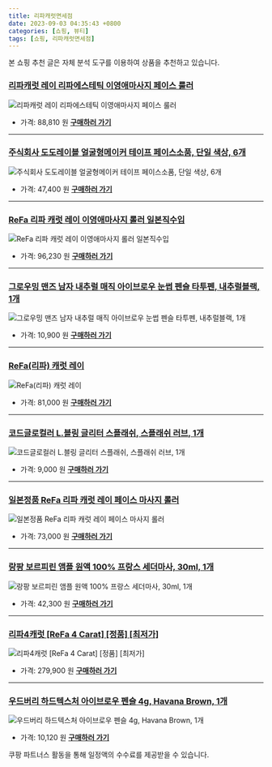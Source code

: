 ```yaml
---
title: 리파캐럿면세점
date: 2023-09-03 04:35:43 +0800
categories: [쇼핑, 뷰티]
tags: [쇼핑, 리파캐럿면세점]
---
```

본 쇼핑 추천 글은 자체 분석 도구를 이용하여 상품을 추천하고 있습니다.
### [리파캐럿 레이 리파에스테틱 이영애마사지 페이스 룰러](https://link.coupang.com/re/AFFSDP?lptag=AF1030537&pageKey=6243232505&itemId=12614142116&vendorItemId=86906134254&traceid=V0-153-b004f8591c47da9f&requestid=20230907043543316266311429&token=31850C%7CMIXED)
![리파캐럿 레이 리파에스테틱 이영애마사지 페이스 룰러](https://ads-partners.coupang.com/image1/IO6sKFomfMBGAUmeIG5RtpwtmTuYM9oimLPGvNAVN3Vrgg6Z0qCak35ICygs6dLTIVkDpL03KTZZ9GlQXEaG-kUKt4DtL5Nbbk0AB47sxXzltB20XNbwekO1QDtX0XULtujjm4C1gqIQM22qPCKD01RccLZ066YWtLCRxjTwaxuc4tU9o1aRereyEAst51TfFDMA7f-68Rdue2okcxFSTNjyzKD9KxRWCUs_TXVH_-BJKBQcXv5KlblOSHERW2Zq-ar8VFpz1yevBHXceRUoqgwuD7s94f3rxQfAnV97aA==)
- 가격: 88,810 원
[**구매하러 가기**](https://link.coupang.com/re/AFFSDP?lptag=AF1030537&pageKey=6243232505&itemId=12614142116&vendorItemId=86906134254&traceid=V0-153-b004f8591c47da9f&requestid=20230907043543316266311429&token=31850C%7CMIXED)
---
### [주식회사 도도레이블 얼굴형메이커 테이프 페이스소품, 단일 색상, 6개](https://link.coupang.com/re/AFFSDP?lptag=AF1030537&pageKey=166130884&itemId=19167221925&vendorItemId=86285546646&traceid=V0-153-ff75ee9fc4be758a&clickBeacon=gYL46tpWHxdB1nYqTWXy6hNRdFJMqOkdtowgBsnfTqnRiumga6%2BbnDJ5sT%2BNgf53wt%2BgVf4gDgagUAx7wgeY0Sy4mT1lfzHKpBY4HKeCL4WBxHLQPYa8%2FdyWYFxYUjOohp6DOkklBwe0x2AXjxXf0rghydKmb6%2BoxKAKPJTMBVoWaty0IJiNIn1zKQem%2BDQhyvHXlFVGXadA5%2BPcjtlJmPtobZAnbsYeFLWkFK3sC2rIBlD6Rp6qZ8FcZo3voTCj1y5Bx6Tqm39vdLt%2FItbqAFCxDiBPqNx5UmZp%2FE1ZM21viHOMZ0mqJgCZscCiAGwnJk1gneN7Re2U8GE%2F539cFgRN6BEHmZwX7VLafxsVDShYF%2Fyx%2Fp8jOtCuvTCBla0BVl%2FVb8p8%2Bcn6Q2HZHdNY8BHEkIONig8iHamFPRxei%2BW0tS%2BdtvkZC5zJVgYmWGnM9FzDzs0n3Lh9a0sPVocO4GcXCf6UNEjCtv4BEEXvLKl5ImDaBt080Ip9aiTUh69fBgFgdlksGGm3DB8BrPyIBQQlkA6e0agMA6KdBN4oZISwXJ6I72lURIZNe%2BdlJgwC%2FB54xR4GgtUEnTf1TqHBqAQDOK%2FbDCUBWgisCdjsXR%2F19sOkhrKvKx0J%2FHhN8diV6573MLDP5Tld2eqBi4vIyKWOjUd5dh89LKqjZCYYsfeF0B%2FrGln9WQ38KLLGqZghgI%2BMCMYjxVT0O8QexCME%2FgJ4oIcjPJf2H9YyWH%2BQ6z8nUHM9BB57q0H8pArFUj1fk%2BIRPXToYZO5ry3Zz7nD7l0zHddc29JOmuT0q8K8UeFiapOEMQNy%2FmRPmeM%2BLqDUDVMkPMrY6A2%2BPWQ4djJih%2B6QbvYBKwV6nuNqo7RWw5zJWncT0qVidNAe4F95yL3O&requestid=20230907043543316266311429&token=31850C%7CMIXED)
![주식회사 도도레이블 얼굴형메이커 테이프 페이스소품, 단일 색상, 6개](https://ads-partners.coupang.com/image1/luyufa0elVuIApyWli4UzTLSBXen5KMpkof2q-dR5GGunw5qUtUEd3oFTVlULEX8314DSTgHlHQ5iWLp2r53KNCiE5ImgMZnOEKN7i4cK4MAa7tea6zF0OV9UDwAfTnGmqhzafYZCdEAdgEWifTX-j36rdS_RjEsBE-AQwCiku-frB0DEYIVsJBS-vfk9giRG2qpk6s3ThKMcX9PSg7hJgzF_LP4fwwSg6DbNunv-uo6jAfLsUZI8cAJIstXALdG6dXQdOAx6L9Hq9GlungQKLfiRl_I7aXS)
- 가격: 47,400 원
[**구매하러 가기**](https://link.coupang.com/re/AFFSDP?lptag=AF1030537&pageKey=166130884&itemId=19167221925&vendorItemId=86285546646&traceid=V0-153-ff75ee9fc4be758a&clickBeacon=gYL46tpWHxdB1nYqTWXy6hNRdFJMqOkdtowgBsnfTqnRiumga6%2BbnDJ5sT%2BNgf53wt%2BgVf4gDgagUAx7wgeY0Sy4mT1lfzHKpBY4HKeCL4WBxHLQPYa8%2FdyWYFxYUjOohp6DOkklBwe0x2AXjxXf0rghydKmb6%2BoxKAKPJTMBVoWaty0IJiNIn1zKQem%2BDQhyvHXlFVGXadA5%2BPcjtlJmPtobZAnbsYeFLWkFK3sC2rIBlD6Rp6qZ8FcZo3voTCj1y5Bx6Tqm39vdLt%2FItbqAFCxDiBPqNx5UmZp%2FE1ZM21viHOMZ0mqJgCZscCiAGwnJk1gneN7Re2U8GE%2F539cFgRN6BEHmZwX7VLafxsVDShYF%2Fyx%2Fp8jOtCuvTCBla0BVl%2FVb8p8%2Bcn6Q2HZHdNY8BHEkIONig8iHamFPRxei%2BW0tS%2BdtvkZC5zJVgYmWGnM9FzDzs0n3Lh9a0sPVocO4GcXCf6UNEjCtv4BEEXvLKl5ImDaBt080Ip9aiTUh69fBgFgdlksGGm3DB8BrPyIBQQlkA6e0agMA6KdBN4oZISwXJ6I72lURIZNe%2BdlJgwC%2FB54xR4GgtUEnTf1TqHBqAQDOK%2FbDCUBWgisCdjsXR%2F19sOkhrKvKx0J%2FHhN8diV6573MLDP5Tld2eqBi4vIyKWOjUd5dh89LKqjZCYYsfeF0B%2FrGln9WQ38KLLGqZghgI%2BMCMYjxVT0O8QexCME%2FgJ4oIcjPJf2H9YyWH%2BQ6z8nUHM9BB57q0H8pArFUj1fk%2BIRPXToYZO5ry3Zz7nD7l0zHddc29JOmuT0q8K8UeFiapOEMQNy%2FmRPmeM%2BLqDUDVMkPMrY6A2%2BPWQ4djJih%2B6QbvYBKwV6nuNqo7RWw5zJWncT0qVidNAe4F95yL3O&requestid=20230907043543316266311429&token=31850C%7CMIXED)
---
### [ReFa 리파 캐럿 레이 이영애마사지 롤러 일본직수입](https://link.coupang.com/re/AFFSDP?lptag=AF1030537&pageKey=6531084553&itemId=14505675579&vendorItemId=81748646334&traceid=V0-153-1ae33e8227778136&requestid=20230907043543316266311429&token=31850C%7CMIXED)
![ReFa 리파 캐럿 레이 이영애마사지 롤러 일본직수입](https://ads-partners.coupang.com/image1/1fl6Ikw4TCjraski1RbmEaa59RM3Qa1D4tKyPfK1GdjDF0DNhC3BhHNnPPbp9pNnDabgop3hw2tu9mMcXGdxR7s0NlaUrPs-162MOAOQW3_VorKeuPkRoz18AUFI50LlUOkbUVI5w3hZBoSaoevaaWvElSR4rh9Ue_uOlcVMihEI5RzMxao9Lb09NMken4dyoQmW2nv5-by2sp81rgnqrv8zw_yrm2iHoxTIY0tJwKDJ_w-HC81Ma4N7cnPaMxHgi3hBUEHjmKUSgLUC0zJN8eNf3zp2Lxnj2hlB5tZb7A==)
- 가격: 96,230 원
[**구매하러 가기**](https://link.coupang.com/re/AFFSDP?lptag=AF1030537&pageKey=6531084553&itemId=14505675579&vendorItemId=81748646334&traceid=V0-153-1ae33e8227778136&requestid=20230907043543316266311429&token=31850C%7CMIXED)
---
### [그로우밍 맨즈 남자 내추럴 매직 아이브로우 눈썹 펜슬 타투펜, 내추럴블랙, 1개](https://link.coupang.com/re/AFFSDP?lptag=AF1030537&pageKey=7355372859&itemId=18937785594&vendorItemId=86627351206&traceid=V0-153-15d4be33e4ca15e0&clickBeacon=gYL46tpWHxdB1nYqTWXy6hNRdFJMqOkdtowgBsnfTqnRiumga6%2BbnDJ5sT%2BNgf53wt%2BgVf4gDgagUAx7wgeY0Sy4mT1lfzHKpBY4HKeCL4XU%2BevL7s0W3uWk8VULoRtmhp6DOkklBwe0x2AXjxXf0j7ZnwS6Z7rtThaWrG258hHguQ4IFeesiW8JraEs0S7XyvHXlFVGXadA5%2BPcjtlJmPtobZAnbsYeFLWkFK3sC2rIBlD6Rp6qZ8FcZo3voTCjIt%2BYlG5pqPYGl%2Bdqo0XIXjf%2BztfIUbf70%2BAtPFGqIL92tnewutLOdVgqwbJQDoNr1N2moE3HNhSPqPbwEsQesJlG3IJ3N2BziMN6DNAezPE%2BSmC%2F%2Fot%2F3iBJhRl1j8YDziYCva8SMbDIS92fr9JklnYJ6L4I9zA84ytHBHl7SUfiolmUhxcEdB3tOqr%2FDl05IzK8yOMvbkUtEaMckb%2FNdDFpaIQ8daI0p0vCrqNHOGlb%2F2D16KuwR7DLip6eQHMQxKYn7%2FKinoGdEMpq8xXpBQct2G92dJauoPF%2FMkZd%2BWwmiiln1%2B4nRCbKUQP4mxTbByZHBu%2F5d9zOrF5o813Cqhs3lKuCwykbJmazMa5EzAc3815mRyiSVOzkOMCXSyVAq%2FOlZZEuQ%2FcdVmb%2BkD85uR227Wd7vLJYbYfLePbN4BlKvXRY%2FyegpWzJ3bmveWuq4LjrnWu5D%2FC%2FFrMne1csEVeZ%2Fl3b7FGhd3DwLY3pT1KIKIMUVuB%2BEWQceL8f6kXZxZMqRe1546hFrWf%2BogyWCro%2FYAPlfY1UOgpHEHe0EFEvcGdXqcVifX6kBf7i1RbJYCwlNaiFyRf0%2F8qrvzrdYtWHApaR5q25%2BlYIIaddsE6ERDWD7afuyIqrqtZbSUiz&requestid=20230907043543316266311429&token=31850C%7CMIXED)
![그로우밍 맨즈 남자 내추럴 매직 아이브로우 눈썹 펜슬 타투펜, 내추럴블랙, 1개](https://ads-partners.coupang.com/image1/X9duPaPZpBVpcWkIX_vRC1R2zcNXIqUZPzpRTFseoZ62qrRh4WUE-Oqnfr6tfTGxY2Hj1ACz012-jIuUPwCfswxGlC2L0giFkgdySfnZpsk_oDdqNCs8rPt-IiZlcub4QALt5YDv7LrwaI9vVerEtyI2-OdBR0JBh4YpIcdAQAnXqKFvZPvkgU18tOkrjVB7owclpNDXy0JkNnQiZ5XTMMfw3lBSPtwomoEv_jCYNzensacDch8qPOOhoFe2KsTs_UvW7bZistBOCRIPie9ygoywLE54z-dkhYXps375x4AnghdZ)
- 가격: 10,900 원
[**구매하러 가기**](https://link.coupang.com/re/AFFSDP?lptag=AF1030537&pageKey=7355372859&itemId=18937785594&vendorItemId=86627351206&traceid=V0-153-15d4be33e4ca15e0&clickBeacon=gYL46tpWHxdB1nYqTWXy6hNRdFJMqOkdtowgBsnfTqnRiumga6%2BbnDJ5sT%2BNgf53wt%2BgVf4gDgagUAx7wgeY0Sy4mT1lfzHKpBY4HKeCL4XU%2BevL7s0W3uWk8VULoRtmhp6DOkklBwe0x2AXjxXf0j7ZnwS6Z7rtThaWrG258hHguQ4IFeesiW8JraEs0S7XyvHXlFVGXadA5%2BPcjtlJmPtobZAnbsYeFLWkFK3sC2rIBlD6Rp6qZ8FcZo3voTCjIt%2BYlG5pqPYGl%2Bdqo0XIXjf%2BztfIUbf70%2BAtPFGqIL92tnewutLOdVgqwbJQDoNr1N2moE3HNhSPqPbwEsQesJlG3IJ3N2BziMN6DNAezPE%2BSmC%2F%2Fot%2F3iBJhRl1j8YDziYCva8SMbDIS92fr9JklnYJ6L4I9zA84ytHBHl7SUfiolmUhxcEdB3tOqr%2FDl05IzK8yOMvbkUtEaMckb%2FNdDFpaIQ8daI0p0vCrqNHOGlb%2F2D16KuwR7DLip6eQHMQxKYn7%2FKinoGdEMpq8xXpBQct2G92dJauoPF%2FMkZd%2BWwmiiln1%2B4nRCbKUQP4mxTbByZHBu%2F5d9zOrF5o813Cqhs3lKuCwykbJmazMa5EzAc3815mRyiSVOzkOMCXSyVAq%2FOlZZEuQ%2FcdVmb%2BkD85uR227Wd7vLJYbYfLePbN4BlKvXRY%2FyegpWzJ3bmveWuq4LjrnWu5D%2FC%2FFrMne1csEVeZ%2Fl3b7FGhd3DwLY3pT1KIKIMUVuB%2BEWQceL8f6kXZxZMqRe1546hFrWf%2BogyWCro%2FYAPlfY1UOgpHEHe0EFEvcGdXqcVifX6kBf7i1RbJYCwlNaiFyRf0%2F8qrvzrdYtWHApaR5q25%2BlYIIaddsE6ERDWD7afuyIqrqtZbSUiz&requestid=20230907043543316266311429&token=31850C%7CMIXED)
---
### [ReFa(리파) 캐럿 레이](https://link.coupang.com/re/AFFSDP?lptag=AF1030537&pageKey=7055006677&itemId=17477090023&vendorItemId=84173822594&traceid=V0-153-b443a64fa6ba71d9&requestid=20230907043543316266311429&token=31850C%7CMIXED)
![ReFa(리파) 캐럿 레이](https://ads-partners.coupang.com/image1/6h5lCYkwHP58f6Xr6hxIGopIEAnozqRRz36M3K4yH5BVerXvWPhR0ogK7OS_SKetyHIA5pf19iKPriUJyd5PWJ6cNFyjD8Xk8sckVd_Iz-nISI7w6VIvZOEJaBiMJ7BNtSYp4jyCW6uN6QCBRmw1SGXpLx3E6A9IqZcZDUGTXH2Q_0tSerk9rM_vCKb53zhC3v29_Wg6nJdS6l4p5sHKzNCoHl5WIzqTjTi6heLaun_TKV4FgF6Xx1wZDpyAhSs-yp_c7yN7hcLx550Rl9wn3B5BiMZj3XI0v2EiEJBKEw==)
- 가격: 81,000 원
[**구매하러 가기**](https://link.coupang.com/re/AFFSDP?lptag=AF1030537&pageKey=7055006677&itemId=17477090023&vendorItemId=84173822594&traceid=V0-153-b443a64fa6ba71d9&requestid=20230907043543316266311429&token=31850C%7CMIXED)
---
### [코드글로컬러 L.블링 글리터 스플래쉬, 스플래쉬 러브, 1개](https://link.coupang.com/re/AFFSDP?lptag=AF1030537&pageKey=7166884028&itemId=18047419603&vendorItemId=85057021121&traceid=V0-153-fab8e7750bcc00a6&clickBeacon=gYL46tpWHxdB1nYqTWXy6hNRdFJMqOkdtowgBsnfTqnRiumga6%2BbnDJ5sT%2BNgf53wt%2BgVf4gDgagUAx7wgeY0Sy4mT1lfzHKpBY4HKeCL4X6NIxQKXfDjiWfHVUxeQwthp6DOkklBwe0x2AXjxXf0saVlO83FDd0MMYfDsdFS5vmPsaWXG1I%2FZi2O4CFHxvmyvHXlFVGXadA5%2BPcjtlJmPtobZAnbsYeFLWkFK3sC2rIBlD6Rp6qZ8FcZo3voTCjIt%2BYlG5pqPYGl%2Bdqo0XIXkARe2cLE%2BddAHpd0aj5rRPdvEuCuRb%2BnDwhMsu94c070IsT6Q7WvSaqnodH3a%2BXtHVrXRUcNqf1zn5TZ7oWF5OgDWyYl5uoOqzH8EHRaSTUxaFThg7xuemTvKfNR2H0MXW7FZto1K3OMQahsADC%2BmSnLpy%2FwJRb0RPJH9Fkba9NrWSdNKtjRoO41AJUyd4HS2vrZeJiCjGunu61cZacGESpPQzm5u0iWYBzqSwkzJIVr9FhiUx3%2FrZvsbl%2BB4VQw1CuiFpZE%2FX0%2FSYPrGS%2B5B9b%2F2D16KuwR7DLip6eQHMQxKYn7%2FKinoGdEMpq8xXpBfWAgVJtYkihEGCpf8QHFTpQxqcMiKtc25KVdwASz8WWFagGT2NdE2OEFFUeAreGz16WTtBy3HyQn1JLzfQdbZAifY4XL3QWZu5D7gZYwtJO%2FS%2BFLKAHJRCvQNgkiDEpHWNzBsGWPDU92WC8o9rNoMUuMmGcV0jWCU4YDmixwG%2F%2BqVT%2FKfoH4zRqnZP6kBEvw3ceFao1pDZYG%2FFSJq061v%2BT9b4zyHxkR%2FR6yOOkVNghlyy%2FyAPMWDUg1FNhAYZ7Bhwvx6KjbaJzcfQuCwyoYE8Xact9ez79qOeOmFKaKcFu&requestid=20230907043543316266311429&token=31850C%7CMIXED)
![코드글로컬러 L.블링 글리터 스플래쉬, 스플래쉬 러브, 1개](https://ads-partners.coupang.com/image1/psfM88C9J2KQyPaOpsbUtiwJSHmxvCirsDzXMjDcLRTh4jOc-ZX-d5ZiaHKNmvPDqo96YE89w4nyHEAgHL1FZH19L2alEGmi-PKde4m5mTzIWgy17VuRX3jGtv0OkzauZ5Iwj7mg55P9SLGq3uOw3Nlp50A65teFP-FJ4GblfTuq0EwMW00a8Eaw5LLcoW7uE_zQf1eSEbM8nIbaa0xSpgL1A0hsJCum-7iUZNqLUNF3Eb9TUuelIhBXJOV2TjLGFrKtYNlob4IyeDf1WQZmS-mutslf961gKvOH4gKmA97s_TJib6s=)
- 가격: 9,000 원
[**구매하러 가기**](https://link.coupang.com/re/AFFSDP?lptag=AF1030537&pageKey=7166884028&itemId=18047419603&vendorItemId=85057021121&traceid=V0-153-fab8e7750bcc00a6&clickBeacon=gYL46tpWHxdB1nYqTWXy6hNRdFJMqOkdtowgBsnfTqnRiumga6%2BbnDJ5sT%2BNgf53wt%2BgVf4gDgagUAx7wgeY0Sy4mT1lfzHKpBY4HKeCL4X6NIxQKXfDjiWfHVUxeQwthp6DOkklBwe0x2AXjxXf0saVlO83FDd0MMYfDsdFS5vmPsaWXG1I%2FZi2O4CFHxvmyvHXlFVGXadA5%2BPcjtlJmPtobZAnbsYeFLWkFK3sC2rIBlD6Rp6qZ8FcZo3voTCjIt%2BYlG5pqPYGl%2Bdqo0XIXkARe2cLE%2BddAHpd0aj5rRPdvEuCuRb%2BnDwhMsu94c070IsT6Q7WvSaqnodH3a%2BXtHVrXRUcNqf1zn5TZ7oWF5OgDWyYl5uoOqzH8EHRaSTUxaFThg7xuemTvKfNR2H0MXW7FZto1K3OMQahsADC%2BmSnLpy%2FwJRb0RPJH9Fkba9NrWSdNKtjRoO41AJUyd4HS2vrZeJiCjGunu61cZacGESpPQzm5u0iWYBzqSwkzJIVr9FhiUx3%2FrZvsbl%2BB4VQw1CuiFpZE%2FX0%2FSYPrGS%2B5B9b%2F2D16KuwR7DLip6eQHMQxKYn7%2FKinoGdEMpq8xXpBfWAgVJtYkihEGCpf8QHFTpQxqcMiKtc25KVdwASz8WWFagGT2NdE2OEFFUeAreGz16WTtBy3HyQn1JLzfQdbZAifY4XL3QWZu5D7gZYwtJO%2FS%2BFLKAHJRCvQNgkiDEpHWNzBsGWPDU92WC8o9rNoMUuMmGcV0jWCU4YDmixwG%2F%2BqVT%2FKfoH4zRqnZP6kBEvw3ceFao1pDZYG%2FFSJq061v%2BT9b4zyHxkR%2FR6yOOkVNghlyy%2FyAPMWDUg1FNhAYZ7Bhwvx6KjbaJzcfQuCwyoYE8Xact9ez79qOeOmFKaKcFu&requestid=20230907043543316266311429&token=31850C%7CMIXED)
---
### [일본정품 ReFa 리파 캐럿 레이 페이스 마사지 롤러](https://link.coupang.com/re/AFFSDP?lptag=AF1030537&pageKey=6940515809&itemId=16828050072&vendorItemId=86205417510&traceid=V0-153-3fc8a4a4d05c0fd2&requestid=20230907043543316266311429&token=31850C%7CMIXED)
![일본정품 ReFa 리파 캐럿 레이 페이스 마사지 롤러](https://ads-partners.coupang.com/image1/cR9JJTE_Cv8rUppScUyJ6oE6wHWfOIt1kyFzzVfanfaz54cf9hRPD2myZVHRUPTFe9tyRyhVgiyi-4HNHRcZ7y8tkDQYljhGzi6x0ruqK8V9SALOIcHwpR8YfKZbNGIQtGvb94nSmm6mjsBIM-JcgsbAK6vx0l2PO-iAoxe65zGpDsNLsAUw7rKUZvEf2laYR_HSIwm561JhhdFrSK6KE7O5yZZuErcnW7EMaERdFw0701oXtXYGr10a0gls94WAz97O_FIc2oNCjZ7khwbgJMA2sK7s6dbblk5uZScYIOQ=)
- 가격: 73,000 원
[**구매하러 가기**](https://link.coupang.com/re/AFFSDP?lptag=AF1030537&pageKey=6940515809&itemId=16828050072&vendorItemId=86205417510&traceid=V0-153-3fc8a4a4d05c0fd2&requestid=20230907043543316266311429&token=31850C%7CMIXED)
---
### [랑팡 보르피린 앰플 원액 100% 프랑스 세더마사, 30ml, 1개](https://link.coupang.com/re/AFFSDP?lptag=AF1030537&pageKey=5923879105&itemId=10507755774&vendorItemId=85629029354&traceid=V0-153-05bbaf54affe845a&clickBeacon=gYL46tpWHxdB1nYqTWXy6hNRdFJMqOkdtowgBsnfTqnRiumga6%2BbnDJ5sT%2BNgf53wt%2BgVf4gDgagUAx7wgeY0Sy4mT1lfzHKpBY4HKeCL4WaJbqpokMAh6Sj%2BT3I5FKlhp6DOkklBwe0x2AXjxXf0gnMRsKp596FQ1G4%2FaBo1KyLpRApQrGoz69rHamNxtStyvHXlFVGXadA5%2BPcjtlJmPtobZAnbsYeFLWkFK3sC2rIBlD6Rp6qZ8FcZo3voTCjIt%2BYlG5pqPYGl%2Bdqo0XIXpZx1%2FzW46OdzCFaxYvb28tpdRBt7rsXmsTwDOUKgG3uupXfC2WF%2BRrF0PQeWbN9UXVrXRUcNqf1zn5TZ7oWF5PFA47hePIqrZnvS%2BYxBy271EndY1jI6Xgc78JW4LnIWnW7FZto1K3OMQahsADC%2BmQy39Ku6U1oKwvWzOfyJBEn4A7EqoO7II2A2OtBOOowk6GKNHyz9pycE82Zg05gwKKwXJ6I72lURIZNe%2BdlJgwC%2FB54xR4GgtUEnTf1TqHBqOqn%2F6dsw%2BVBuXYKQhEDV0cM%2F4Ivc0PQZU74OayBquRai5E%2BY3HOBlmgWn1ZtfNKl0670z94IfF%2FGj50keqvNxKcRf2sA4dMetb7pZBY4%2B7uopEE5FMhYAKbV2S3So5wJEo1wSjKQQRcYfHXqmdKg2C9VmWgqhJHbQKZV9eGib%2BOgP1LsBsYle2EjRJYJsWT5OGjY9CqtXHgk4sjiXpzPkLzaHWAMmJUHcZpuC8d2dtE7SEhohNtFzC8tuGvbO3hAsGwlakS35R2UJLNh8QsGfEr7VTPsp%2B%2Fo0EjvfBnOKHkIYTK1Mg7%2FG1GiXixfztXJB1kUZ7ssVMM34TgA8aB8P%2BadEGGmSRAK2DuiNZTPwzY&requestid=20230907043543316266311429&token=31850C%7CMIXED)
![랑팡 보르피린 앰플 원액 100% 프랑스 세더마사, 30ml, 1개](https://ads-partners.coupang.com/image1/7fdf5gobfsDfQYRx7eGCaQbOchpYF3f07niKGCqDVvELFR1Npw7Z3urNzgHh_FB2-N4NSMXuUd--Jp3zePsn27aZBvUm4O7SUxbu7FAEN2OdGdPOgsj9T8h6H-mkiNZZPbksoW-MYYwcUk1E1n1w5fH_oNecCCDHgkfvbR4ptfGdGsrZq_H14m9NFtgegaFbsUWZ6EaRGc9OPYk_8UNLXKVuaTfTTycsgyar6NIYJrvmv72cARyZGZmXFpDRqMpHRDQGfWv2N2jU23fJhhG0HLlzIEGLmYiZR8i53ZcaKmJ37Kv2JKQ=)
- 가격: 42,300 원
[**구매하러 가기**](https://link.coupang.com/re/AFFSDP?lptag=AF1030537&pageKey=5923879105&itemId=10507755774&vendorItemId=85629029354&traceid=V0-153-05bbaf54affe845a&clickBeacon=gYL46tpWHxdB1nYqTWXy6hNRdFJMqOkdtowgBsnfTqnRiumga6%2BbnDJ5sT%2BNgf53wt%2BgVf4gDgagUAx7wgeY0Sy4mT1lfzHKpBY4HKeCL4WaJbqpokMAh6Sj%2BT3I5FKlhp6DOkklBwe0x2AXjxXf0gnMRsKp596FQ1G4%2FaBo1KyLpRApQrGoz69rHamNxtStyvHXlFVGXadA5%2BPcjtlJmPtobZAnbsYeFLWkFK3sC2rIBlD6Rp6qZ8FcZo3voTCjIt%2BYlG5pqPYGl%2Bdqo0XIXpZx1%2FzW46OdzCFaxYvb28tpdRBt7rsXmsTwDOUKgG3uupXfC2WF%2BRrF0PQeWbN9UXVrXRUcNqf1zn5TZ7oWF5PFA47hePIqrZnvS%2BYxBy271EndY1jI6Xgc78JW4LnIWnW7FZto1K3OMQahsADC%2BmQy39Ku6U1oKwvWzOfyJBEn4A7EqoO7II2A2OtBOOowk6GKNHyz9pycE82Zg05gwKKwXJ6I72lURIZNe%2BdlJgwC%2FB54xR4GgtUEnTf1TqHBqOqn%2F6dsw%2BVBuXYKQhEDV0cM%2F4Ivc0PQZU74OayBquRai5E%2BY3HOBlmgWn1ZtfNKl0670z94IfF%2FGj50keqvNxKcRf2sA4dMetb7pZBY4%2B7uopEE5FMhYAKbV2S3So5wJEo1wSjKQQRcYfHXqmdKg2C9VmWgqhJHbQKZV9eGib%2BOgP1LsBsYle2EjRJYJsWT5OGjY9CqtXHgk4sjiXpzPkLzaHWAMmJUHcZpuC8d2dtE7SEhohNtFzC8tuGvbO3hAsGwlakS35R2UJLNh8QsGfEr7VTPsp%2B%2Fo0EjvfBnOKHkIYTK1Mg7%2FG1GiXixfztXJB1kUZ7ssVMM34TgA8aB8P%2BadEGGmSRAK2DuiNZTPwzY&requestid=20230907043543316266311429&token=31850C%7CMIXED)
---
### [리파4캐럿 [ReFa 4 Carat] [정품] [최저가]](https://link.coupang.com/re/AFFSDP?lptag=AF1030537&pageKey=6510297920&itemId=14375781183&vendorItemId=82571245518&traceid=V0-153-a74cc0cc7f59df27&requestid=20230907043543316266311429&token=31850C%7CMIXED)
![리파4캐럿 [ReFa 4 Carat] [정품] [최저가]](https://ads-partners.coupang.com/image1/rovy6f7hr78csNdDrpIPWaswu-B36UDl3MwIjlaDgXM-3IXUdft8PesD7uYMwcGv0HDk0XDt4viDxiSktRse5PQ-xgGbJNB3YRfMaIBi9Li8oLsSAx-7G4wKQopFdO93qXWj5qBF1FioDgcNvIGA0h7JIjdFcdOjMEKld9hWZ_nydvUsK2R29Re2jmw9W7RWxEMuag3BDugeNGvhOWYWtZo14B9YkGG5j15sn6KgxG7rpFvQsrPeEsSt_nqM6HRb5EhuBTgg-ke5j1OAKMhMi-uutGjMJXn0nh-vuZT56QU=)
- 가격: 279,900 원
[**구매하러 가기**](https://link.coupang.com/re/AFFSDP?lptag=AF1030537&pageKey=6510297920&itemId=14375781183&vendorItemId=82571245518&traceid=V0-153-a74cc0cc7f59df27&requestid=20230907043543316266311429&token=31850C%7CMIXED)
---
### [우드버리 하드텍스처 아이브로우 펜슬 4g, Havana Brown, 1개](https://link.coupang.com/re/AFFSDP?lptag=AF1030537&pageKey=6958783724&itemId=16934004443&vendorItemId=3022794376&traceid=V0-153-9b64c1aa534dc823&clickBeacon=gYL46tpWHxdB1nYqTWXy6hNRdFJMqOkdtowgBsnfTqnRiumga6%2BbnDJ5sT%2BNgf53wt%2BgVf4gDgagUAx7wgeY0Sy4mT1lfzHKpBY4HKeCL4UNrBNxZ85pNqFbg10qlpYHhp6DOkklBwe0x2AXjxXf0sEotLet38smBTNMihqnHU%2BEIBmSoz9MtNzIP2XS54VfyvHXlFVGXadA5%2BPcjtlJmPtobZAnbsYeFLWkFK3sC2rIBlD6Rp6qZ8FcZo3voTCjIt%2BYlG5pqPYGl%2Bdqo0XIXgiFjjXQkEr5qWuaTfmKrGJNehixS%2Fq5co3%2FPGpiSS8YufQwriHRW1prKn3pf18gVYBd2I5%2B07sxepLdyCrqCqMmuS7oNV8edylkeQg5PQn9aAFMale7N%2F1SSElXGtEtjQ6C0r%2BbWnIvebKzmLSV9o5kcmL9rd6DNXZDFOkrBNVsIHpAtvcu0uxtrmaEt%2BtsrRa9JYQAgb6OVGuLjg74cQCwXJ6I72lURIZNe%2BdlJgwC%2FB54xR4GgtUEnTf1TqHBqOqn%2F6dsw%2BVBuXYKQhEDV0cM%2F4Ivc0PQZU74OayBquRai5E%2BY3HOBlmgWn1ZtfNKl0670z94IfF%2FGj50keqvNxKcRf2sA4dMetb7pZBY4%2B7uopEE5FMhYAKbV2S3So5wJEo1wSjKQQRcYfHXqmdKg2C9VmWgqhJHbQKZV9eGib%2BOgP1LsBsYle2EjRJYJsWT5OGjY9CqtXHgk4sjiXpzPkLzaHWAMmJUHcZpuC8d2dtE7SEhohNtFzC8tuGvbO3hAsGwlakS35R2UJLNh8QsGfEr7VTPsp%2B%2Fo0EjvfBnOKHkIYTK1Mg7%2FG1GiXixfztXJB1kUZ7ssVMM34TgA8aB8P%2BadEGGmSRAK2DuiNZTPwzY&requestid=20230907043543316266311429&token=31850C%7CMIXED)
![우드버리 하드텍스처 아이브로우 펜슬 4g, Havana Brown, 1개](https://ads-partners.coupang.com/image1/c2G4FkJrGLNCuBVAcxATyvfQn5ISirH6W7RKNoZ14nlx3gSAJciQxwMFgKVb1tLAOADHedWc2D8QAzRqekyCYRjOoE3URTMLNaZsyf0lP_QjHOm3s5U3BHALY9jiicaXfm0XSjiLpAsrqQHXPwdaNxXqDPCoX-_01AaSVEPRduCtHCNO4sSbpJ14Sl524SqZqPRK1prNxx2etDmWwnGQfxrXVUMtJdNMBJUohGBURK0UikrV1KS4-V8N4RHcx0fvnsfJvt2sXDGxL_O07qRlXQ1usDo=)
- 가격: 10,120 원
[**구매하러 가기**](https://link.coupang.com/re/AFFSDP?lptag=AF1030537&pageKey=6958783724&itemId=16934004443&vendorItemId=3022794376&traceid=V0-153-9b64c1aa534dc823&clickBeacon=gYL46tpWHxdB1nYqTWXy6hNRdFJMqOkdtowgBsnfTqnRiumga6%2BbnDJ5sT%2BNgf53wt%2BgVf4gDgagUAx7wgeY0Sy4mT1lfzHKpBY4HKeCL4UNrBNxZ85pNqFbg10qlpYHhp6DOkklBwe0x2AXjxXf0sEotLet38smBTNMihqnHU%2BEIBmSoz9MtNzIP2XS54VfyvHXlFVGXadA5%2BPcjtlJmPtobZAnbsYeFLWkFK3sC2rIBlD6Rp6qZ8FcZo3voTCjIt%2BYlG5pqPYGl%2Bdqo0XIXgiFjjXQkEr5qWuaTfmKrGJNehixS%2Fq5co3%2FPGpiSS8YufQwriHRW1prKn3pf18gVYBd2I5%2B07sxepLdyCrqCqMmuS7oNV8edylkeQg5PQn9aAFMale7N%2F1SSElXGtEtjQ6C0r%2BbWnIvebKzmLSV9o5kcmL9rd6DNXZDFOkrBNVsIHpAtvcu0uxtrmaEt%2BtsrRa9JYQAgb6OVGuLjg74cQCwXJ6I72lURIZNe%2BdlJgwC%2FB54xR4GgtUEnTf1TqHBqOqn%2F6dsw%2BVBuXYKQhEDV0cM%2F4Ivc0PQZU74OayBquRai5E%2BY3HOBlmgWn1ZtfNKl0670z94IfF%2FGj50keqvNxKcRf2sA4dMetb7pZBY4%2B7uopEE5FMhYAKbV2S3So5wJEo1wSjKQQRcYfHXqmdKg2C9VmWgqhJHbQKZV9eGib%2BOgP1LsBsYle2EjRJYJsWT5OGjY9CqtXHgk4sjiXpzPkLzaHWAMmJUHcZpuC8d2dtE7SEhohNtFzC8tuGvbO3hAsGwlakS35R2UJLNh8QsGfEr7VTPsp%2B%2Fo0EjvfBnOKHkIYTK1Mg7%2FG1GiXixfztXJB1kUZ7ssVMM34TgA8aB8P%2BadEGGmSRAK2DuiNZTPwzY&requestid=20230907043543316266311429&token=31850C%7CMIXED)


쿠팡 파트너스 활동을 통해 일정액의 수수료를 제공받을 수 있습니다.
